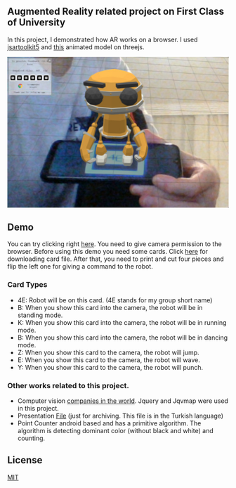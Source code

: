 
## Augmented Reality related project on First Class of University 

In this project, I demonstrated how AR works on a browser. I used [jsartoolkit5](https://github.com/artoolkitx/jsartoolkit5) and [this](https://threejs.org/examples/#webgl_animation_skinning_morph) animated model on threejs.

![Preview](https://raw.githubusercontent.com/emircanerkul/augmented-reality/master/preview.jpg)

## Demo

You can try clicking right [here](https://emircanerkul.github.io/augmented-reality/). You need to give camera permission to the browser. Before using this demo you need some cards. Click [here](https://emircanerkul.github.io/augmented-reality/assets/data/cards.pdf) for downloading card file. After that, you need to print and cut four pieces and flip the left one for giving a command to the robot.

### Card Types
- 4E: Robot will be on this card. (4E stands for my group short name)
- B: When you show this card into the camera, the robot will be in standing mode.
- K: When you show this card into the camera, the robot will be in running mode.
- B: When you show this card into the camera, the robot will be in dancing mode.
- Z: When you show this card to the camera, the robot will jump.
- E: When you show this card to the camera, the robot will wave.
- Y: When you show this card to the camera, the robot will punch.

### Other works related to this project.

- Computer vision [companies in the world](https://emircanerkul.github.io/augmented-reality/computer-vision-companies/). Jquery and Jqvmap were used in this project.
- Presentation [File](https://emircanerkul.github.io/augmented-reality/poster.jpg) (just for archiving. This file is in the Turkish language)
- Point Counter android based and has a primitive algorithm. The algorithm is detecting dominant color (without black and white) and counting.

## License

[MIT](https://choosealicense.com/licenses/mit/)

  